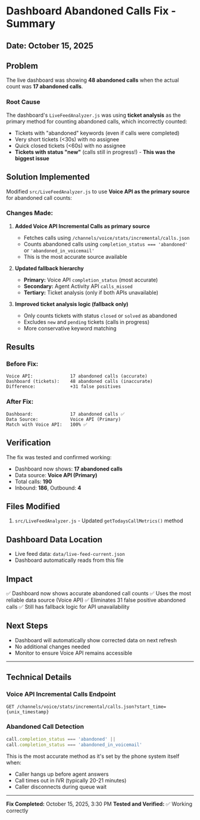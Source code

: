 # Dashboard Abandoned Calls Fix - Summary

## Date: October 15, 2025

## Problem
The live dashboard was showing **48 abandoned calls** when the actual count was **17 abandoned calls**.

### Root Cause
The dashboard's `LiveFeedAnalyzer.js` was using **ticket analysis** as the primary method for counting abandoned calls, which incorrectly counted:
- Tickets with "abandoned" keywords (even if calls were completed)
- Very short tickets (<30s) with no assignee
- Quick closed tickets (<60s) with no assignee
- **Tickets with status "new"** (calls still in progress!) - **This was the biggest issue**

## Solution Implemented
Modified `src/LiveFeedAnalyzer.js` to use **Voice API as the primary source** for abandoned call counts:

### Changes Made:
1. **Added Voice API Incremental Calls as primary source**
   - Fetches calls using `/channels/voice/stats/incremental/calls.json`
   - Counts abandoned calls using `completion_status === 'abandoned'` or `'abandoned_in_voicemail'`
   - This is the most accurate source available

2. **Updated fallback hierarchy**
   - **Primary:** Voice API `completion_status` (most accurate)
   - **Secondary:** Agent Activity API `calls_missed`
   - **Tertiary:** Ticket analysis (only if both APIs unavailable)

3. **Improved ticket analysis logic (fallback only)**
   - Only counts tickets with status `closed` or `solved` as abandoned
   - Excludes `new` and `pending` tickets (calls in progress)
   - More conservative keyword matching

## Results

### Before Fix:
```
Voice API:              17 abandoned calls (accurate)
Dashboard (tickets):    48 abandoned calls (inaccurate)
Difference:             +31 false positives
```

### After Fix:
```
Dashboard:              17 abandoned calls ✅
Data Source:            Voice API (Primary)
Match with Voice API:   100% ✅
```

## Verification
The fix was tested and confirmed working:
- Dashboard now shows: **17 abandoned calls**
- Data source: **Voice API (Primary)**
- Total calls: **190**
- Inbound: **186**, Outbound: **4**

## Files Modified
1. `src/LiveFeedAnalyzer.js` - Updated `getTodaysCallMetrics()` method

## Dashboard Data Location
- Live feed data: `data/live-feed-current.json`
- Dashboard automatically reads from this file

## Impact
✅ Dashboard now shows accurate abandoned call counts
✅ Uses the most reliable data source (Voice API)
✅ Eliminates 31 false positive abandoned calls
✅ Still has fallback logic for API unavailability

## Next Steps
- Dashboard will automatically show corrected data on next refresh
- No additional changes needed
- Monitor to ensure Voice API remains accessible

---

## Technical Details

### Voice API Incremental Calls Endpoint
```
GET /channels/voice/stats/incremental/calls.json?start_time={unix_timestamp}
```

### Abandoned Call Detection
```javascript
call.completion_status === 'abandoned' || 
call.completion_status === 'abandoned_in_voicemail'
```

This is the most accurate method as it's set by the phone system itself when:
- Caller hangs up before agent answers
- Call times out in IVR (typically 20-21 minutes)
- Caller disconnects during queue wait

---

**Fix Completed:** October 15, 2025, 3:30 PM
**Tested and Verified:** ✅ Working correctly

